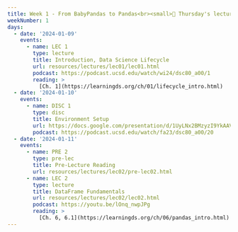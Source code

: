 ```yaml
---
title: Week 1 - From BabyPandas to Pandas<br><small>🚨 Thursday's lecture was on Zoom, so the recording is only available below and not at podcast.ucsd.edu. (If you're curious, it's because Suraj was at a <a href="https://www.imsi.institute/activities/teaching-and-evaluating-data-communication-at-scale/">conference</a>.)</small>
weekNumber: 1
days:
  - date: '2024-01-09'
    events:
      - name: LEC 1
        type: lecture
        title: Introduction, Data Science Lifecycle
        url: resources/lectures/lec01/lec01.html
        podcast: https://podcast.ucsd.edu/watch/wi24/dsc80_a00/1
        reading: >
          [Ch. 1](https://learningds.org/ch/01/lifecycle_intro.html)
  - date: '2024-01-10'
    events:
      - name: DISC 1
        type: disc
        title: Environment Setup
        url: https://docs.google.com/presentation/d/1UyLNx2BMzyzI9YkAAVvHfmd4FRgT8evO/edit?usp=sharing&ouid=114208457266212070979&rtpof=true&sd=true
        podcast: https://podcast.ucsd.edu/watch/fa23/dsc80_a00/20
  - date: '2024-01-11'
    events:
      - name: PRE 2
        type: pre-lec
        title: Pre-Lecture Reading
        url: resources/lectures/lec02/pre-lec02.html
      - name: LEC 2
        type: lecture
        title: DataFrame Fundamentals
        url: resources/lectures/lec02/lec02.html
        podcast: https://youtu.be/lOnq_nwpJPg
        reading: >
          [Ch. 6, 6.1](https://learningds.org/ch/06/pandas_intro.html)
---
```

